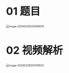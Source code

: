 # 01 题目

<img src="https://cvp.oss-cn-shanghai.aliyuncs.com/picgo/202402142204185.png" alt="image-20240214220449074" style="zoom:50%;" />



# 02 视频解析

<img src="https://cvp.oss-cn-shanghai.aliyuncs.com/picgo/202402292031794.png" alt="image-20240229203145533" style="zoom:50%;" />